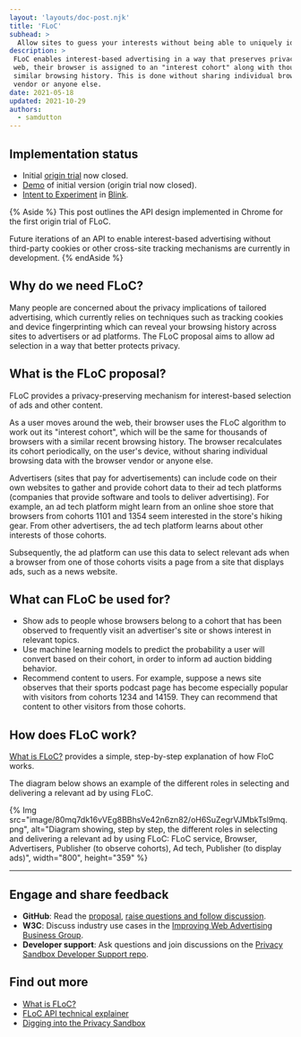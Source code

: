 ```yaml
---
layout: 'layouts/doc-post.njk'
title: 'FLoC'
subhead: >
  Allow sites to guess your interests without being able to uniquely identify you.
description: >
 FLoC enables interest-based advertising in a way that preserves privacy. As a user moves around the
 web, their browser is assigned to an "interest cohort" along with thousands of others with a
 similar browsing history. This is done without sharing individual browsing history with the browser
 vendor or anyone else.
date: 2021-05-18
updated: 2021-10-29
authors:
  - samdutton
---
```



## Implementation status

* Initial [origin trial](https://web.dev/origin-trials) now closed.
* [Demo](https://floc.glitch.me/) of initial version (origin trial now closed).
* [Intent to Experiment](https://groups.google.com/a/chromium.org/g/blink-dev/c/MmijXrmwrJs) in
[Blink](https://www.chromium.org/blink).

{% Aside %}
This post outlines the API design implemented in Chrome for the first origin trial of FLoC.

Future iterations of an API to enable interest-based advertising without third-party cookies
or other cross-site tracking mechanisms are currently in development.
{% endAside %}

## Why do we need FLoC?

Many people are concerned about the privacy implications of tailored advertising, which currently
relies on techniques such as tracking cookies and device fingerprinting which can reveal your
browsing history across sites to advertisers or ad platforms. The FLoC proposal aims to allow ad
selection in a way that better protects privacy.


## What is the FLoC proposal?

FLoC provides a privacy-preserving mechanism for interest-based selection of ads and other content.

As a user moves around the web, their browser uses the FLoC algorithm to work out its
"interest cohort", which will be the same for thousands of browsers with a similar recent browsing
history. The browser recalculates its cohort periodically, on the user's device, without sharing
individual browsing data with the browser vendor or anyone else.

Advertisers (sites that pay for advertisements) can include code on their own websites to gather and
provide cohort data to their ad tech platforms (companies that provide software and tools to deliver
advertising). For example, an ad tech platform might learn from an online shoe store that browsers
from cohorts 1101 and 1354 seem interested in the store's hiking gear. From other advertisers, the
ad tech platform learns about other interests of those cohorts.

Subsequently, the ad platform can use this data to select relevant ads when a browser from one of
those cohorts visits a page from a site that displays ads, such as a news website.


## What can FLoC be used for?

* Show ads to people whose browsers belong to a cohort that has been observed to frequently visit an
advertiser's site or shows interest in relevant topics.
* Use machine learning models to predict the probability a user will convert based on their cohort,
in order to inform ad auction bidding behavior.
* Recommend content to users. For example, suppose a news site observes that their sports podcast
page has become especially popular with visitors from cohorts 1234 and 14159. They can recommend
that content to other visitors from those cohorts.

## How does FLoC work?

[What is FLoC?](https://web.dev/articles/floc#how_does_floc_work) provides a simple, step-by-step
explanation of how FloC works.

The diagram below shows an example of the different roles in selecting and delivering a relevant ad
by using FLoC.

{% Img src="image/80mq7dk16vVEg8BBhsVe42n6zn82/oH6SuZegrVJMbkTsl9mq.png",
alt="Diagram showing, step by step, the different roles in selecting and delivering a relevant ad by
	using FLoC: FLoC service, Browser, Advertisers, Publisher (to observe cohorts), Ad tech,
  Publisher (to display ads)", width="800", height="359" %}


---


## Engage and share feedback

* **GitHub**: Read the [proposal](https://github.com/WICG/floc), [raise questions and
follow discussion](https://github.com/WICG/floc/issues).
* **W3C**: Discuss industry use cases in the [Improving Web Advertising Business&nbsp;Group](https://www.w3.org/community/web-adv/participants).
* **Developer support**: Ask questions and join discussions on the
[Privacy Sandbox Developer Support repo](https://github.com/GoogleChromeLabs/privacy-sandbox-dev-support).


## Find out more

* [What is FLoC?](https://www.web.dev)
* [FLoC API technical explainer](https://github.com/WICG/floc)
* [Digging into the Privacy Sandbox](https://web.dev/digging-into-the-privacy-sandbox)

